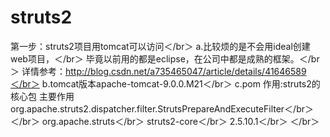 # struts2
第一步：struts2项目用tomcat可以访问＜/br＞
    a.比较烦的是不会用ideal创建web项目，＜/br＞
    毕竟以前用的都是eclipse，在公司中都是成熟的框架。＜/br＞
    详情参考：http://blog.csdn.net/a735465047/article/details/41646589＜/br＞
    b.tomcat版本apache-tomcat-9.0.0.M21＜/br＞
    c.pom 作用:struts2的核心包 主要作用 org.apache.struts2.dispatcher.filter.StrutsPrepareAndExecuteFilter＜/br＞
        <dependency>＜/br＞
          <groupId>org.apache.struts</groupId>＜/br＞
          <artifactId>struts2-core</artifactId>＜/br＞
          <version>2.5.10.1</version>＜/br＞
        </dependency>＜/br＞
        